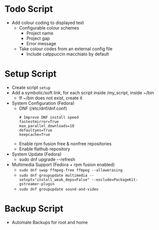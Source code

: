# Todo Script

- Add colour coding to displayed text
    - Configurable colour schemes
        - Project name
        - Project gap
        - Error message 
    - Take colour codes from an external config file
        - Include catppuccin macchiato by default

# Setup Script

- Create script `setup`
- Add a symbolic/soft link, for each script inside /my_script, inside ~/bin
    - If ~/bin does not exist, create it
- System Configuration (Fedora)
    - DNF (/etc/dnf/dnf.conf)
        ```
        # Improve DNF install speed
        fastestmirror=True
        max_parallel_downloads=10
        defaultyes=True
        keepcache=True
        ```
    - Enable rpm fusion free & nonfree repositories
    - Enable flathub repository
- System Update (Fedora)
    - sudo dnf upgrade --refresh
- Multimedia Support (Fedora + rpm fusion enabled)
    - `sudo dnf swap ffmpeg-free ffmpeg --allowerasing`
    - `sudo dnf groupupdate multimedia --setopt="install_weak_deps=False" --exclude=PackageKit-gstreamer-plugin`
    - `sudo dnf groupupdate sound-and-video`

# Backup Script

- Automate Backups for root and home
